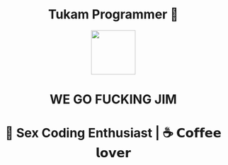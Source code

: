 <div align='center' >
<h1 align='center'>Tukam Programmer 👋</h1>
<img align='center' src='https://media.tenor.com/6xGbM_FxV_AAAAAM/discord.gif' width='100"'>
  <h1>  WE GO FUCKING JIM </h1>
  <h1> 🖖 Sex Coding Enthusiast | ☕️ 𝗖𝗼𝗳𝗳𝗲𝗲 𝗹𝗼𝘃𝗲𝗿 </h1>


</div>
